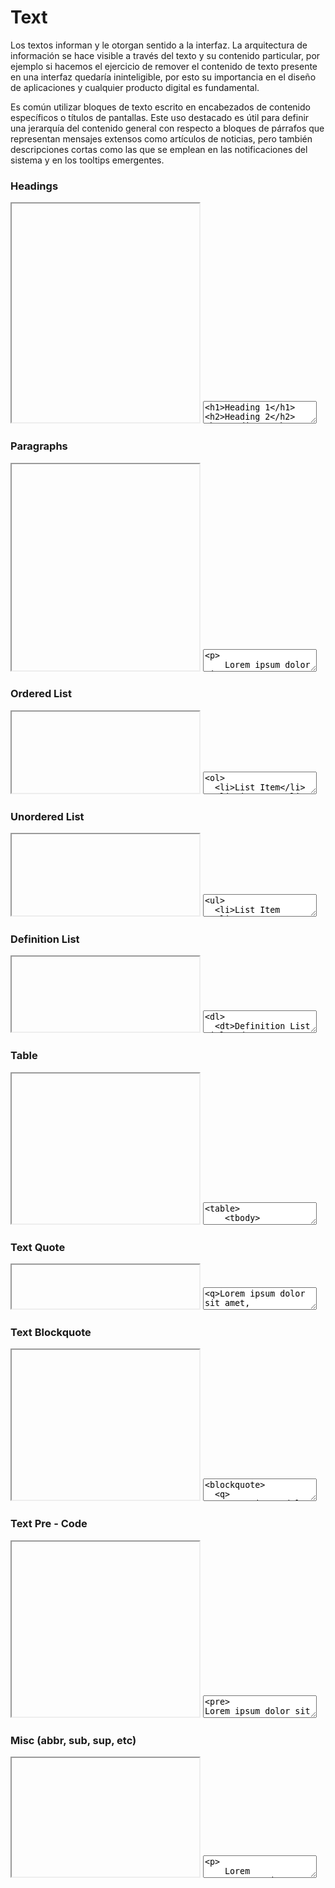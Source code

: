 # Text

Los textos informan y le otorgan sentido a la interfaz. La arquitectura de información se hace visible a través del texto y su contenido particular, por ejemplo si hacemos el ejercicio de remover el contenido de texto presente en una interfaz quedaría ininteligible, por esto su importancia en el diseño de aplicaciones y cualquier producto digital es fundamental. 

Es común utilizar bloques de texto escrito en encabezados de contenido específicos o títulos de pantallas. Este uso destacado es útil para definir una jerarquía del contenido general con respecto a bloques de párrafos que representan mensajes extensos como artículos de noticias, pero también descripciones cortas como las que se emplean en las notificaciones del sistema y en los tooltips emergentes.

### Headings

<iframe class="code-preview" height="350px"></iframe>
<textarea class="code-editor" name="code">
<h1>Heading 1</h1>
<h2>Heading 2</h2>
<h3>Heading 3</h3>
<h4>Heading 4</h4>
<h5>Heading 5</h5>
<h6>Heading 6</h6>
</textarea>

### Paragraphs

<iframe class="code-preview" height="330px"></iframe>
<textarea class="code-editor" name="code">
<p>
	Lorem ipsum dolor sit amet, <a title="test link" href="#">test link</a>
	adipiscing elit. Nullam dignissim convallis est. Quisque aliquam donec.
	Nunc iaculis suscipit dui. Nam sit amet sem. Aliquam libero nisi,
	imperdiet at, tincidunt nec, gravida vehicula, nisl. Praesent mattis,
	massa quis luctus fermentum, turpis mi volutpat justo, eu volutpat enim
	diam eget metus. Maecenas ornare tortor. Donec sed tellus eget sapien
	fringilla nonummy. Mauris a ante. Suspendisse quam sem, consequat at,
	commodo vitae, feugiat in, nunc. Morbi imperdiet augue quis tellus.
</p>
<p>
	Consectetuer adipiscing elit dolor sit amet, <em>emphasis</em> quis luctus.
	Nullam dignissim convallis est. Quisque aliquam. Donec faucibus. Nunc iaculis
	suscipit dui. Nam sit amet sem. Aliquam libero nisi, imperdiet at, tincidunt nec,
	gravida vehicula, nisl. Praesent mattis, massa quis luctus fermentum, turpis mi
	volutpat justo, eu volutpat enim diam eget metus. Maecenas ornare tortor. Donec
	sed tellus eget sapien fringilla nonummy. Mauris a ante. Suspendisse quam sem,
	consequat at, commodo vitae, feugiat in, nunc. Morbi imperdiet augue quis tellus.
</p>
</textarea>

### Ordered List

<iframe class="code-preview" height="130px"></iframe>
<textarea class="code-editor" name="code">
<ol>
  <li>List Item</li>
  <li>List Item</li>
  <li>List Item</li>
</ol>
</textarea>

### Unordered List

<iframe class="code-preview" height="130px"></iframe>
<textarea class="code-editor" name="code">
<ul>
  <li>List Item 1</li>
  <li>List Item 2</li>
  <li>List Item 3</li>
</ul>
</textarea>

### Definition List 

<iframe class="code-preview" height="120px"></iframe>
<textarea class="code-editor" name="code">
<dl>
  <dt>Definition List Title</dt>
  <dd>This is a definition list division.</dd>
</dl>
</textarea>

### Table 

<iframe class="code-preview" height="240px"></iframe>
<textarea class="code-editor" name="code">
<table>
    <tbody>
        <tr>
            <th>Table Head 1</th>
            <th>Table Head 2</th>
            <th>Table Head 3</th>
        </tr>
        <tr>
            <td>Division 1</td>
            <td>Division 2</td>
            <td>Division 3</td>
        </tr>
        <tr>
            <td>Division 1</td>
            <td>Division 2</td>
            <td>Division 3</td>
        </tr>
        <tr>
            <td>Division 1</td>
            <td>Division 2</td>
            <td>Division 3</td>
        </tr>
    </tbody>
</table>
</textarea>

### Text Quote 

<iframe class="code-preview" height="70px"></iframe>
<textarea class="code-editor" name="code">
<q>Lorem ipsum dolor sit amet, consectetuer adipiscing elit. - Quote</q>
</textarea>

### Text Blockquote 

<iframe class="code-preview" height="240px"></iframe>
<textarea class="code-editor" name="code">
<blockquote>
  <q>
    Lorem ipsum dolor sit amet, consectetuer adipiscing elit.
    Nullam dignissim convallis est. Quisque aliquam. Donec faucibus.
    Nunc iaculis suscipit dui. Nam sit amet sem. Aliquam libero nisi,
    imperdiet at, tincidunt nec, gravida vehicula, nisl. Praesent mattis,
    massa quis luctus fermentum, turpis mi volutpat justo,
    eu volutpat enim diam eget metus.
  </q>
  <footer> Author's Name </footer>
</blockquote>
</textarea>

### Text Pre - Code

<iframe class="code-preview" height="280px"></iframe>
<textarea class="code-editor" name="code">
<pre>
Lorem ipsum dolor sit amet, consectetuer adipiscing
elit. Nullam dignissim convallis est. Quisque aliquam.
Donec faucibus. Nunc iaculis suscipit dui. Nam sit amet
sem. Aliquam libero nisi, imperdiet at, tincidunt nec,
gravida vehicula, nisl.
Praesent mattis, massa quis luctus fermentum, turpis mi
volutpat justo, eu volutpat enim diam eget metus.
Maecenas ornare tortor.
</pre>
</textarea>

### Misc (abbr, sub, sup, etc)

<iframe class="code-preview" height="190px"></iframe>
<textarea class="code-editor" name="code">
<p>
	Lorem <sup>superscript</sup> dolor <sub>subscript</sub> amet, consectetuer
	adipiscing elit. Nullam dignissim convallis est. Quisque aliquam. Nunc iaculis
	suscipit dui. Nam sit amet sem. Aliquam libero nisi, imperdiet at, tincidunt nec,
	gravida vehicula, nisl. Praesent mattis, massa quis luctus fermentum, turpis mi
	volutpat justo, eu volutpat enim diam eget metus. Maecenas ornare tortor. Donec
	tellus eget sapien fringilla nonummy. <abbr title="Content Management System">CMS</abbr>
	Mauris a ante. Suspendisse quam sem, consequat at, commodo vitae, feugiat in, nunc.
	Morbi imperdiet augue quis tellus.
</p>
</textarea>